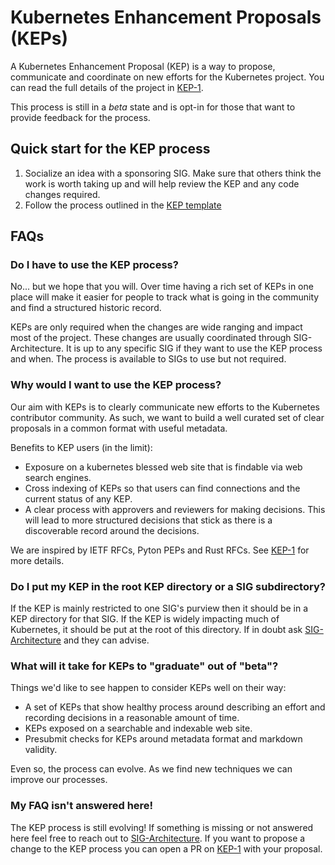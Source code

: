 # Kubernetes Enhancement Proposals (KEPs)

A Kubernetes Enhancement Proposal (KEP) is a way to propose, communicate and coordinate on new efforts for the Kubernetes project.
You can read the full details of the project in [KEP-1](0001-kubernetes-enhancement-proposal-process.md).

This process is still in a _beta_ state and is opt-in for those that want to provide feedback for the process.

## Quick start for the KEP process

1. Socialize an idea with a sponsoring SIG.
   Make sure that others think the work is worth taking up and will help review the KEP and any code changes required.
2. Follow the process outlined in the [KEP template](0000-kep-template.md)

## FAQs

### Do I have to use the KEP process?

No... but we hope that you will.
Over time having a rich set of KEPs in one place will make it easier for people to track what is going in the community and find a structured historic record.

KEPs are only required when the changes are wide ranging and impact most of the project.
These changes are usually coordinated through SIG-Architecture.
It is up to any specific SIG if they want to use the KEP process and when.
The process is available to SIGs to use but not required.

### Why would I want to use the KEP process?

Our aim with KEPs is to clearly communicate new efforts to the Kubernetes contributor community.
As such, we want to build a well curated set of clear proposals in a common format with useful metadata.

Benefits to KEP users (in the limit):
* Exposure on a kubernetes blessed web site that is findable via web search engines.
* Cross indexing of KEPs so that users can find connections and the current status of any KEP.
* A clear process with approvers and reviewers for making decisions.
  This will lead to more structured decisions that stick as there is a discoverable record around the decisions.

We are inspired by IETF RFCs, Pyton PEPs and Rust RFCs.
See [KEP-1](0001-kubernetes-enhancement-proposal-process.md) for more details.

### Do I put my KEP in the root KEP directory or a SIG subdirectory?

If the KEP is mainly restricted to one SIG's purview then it should be in a KEP directory for that SIG.
If the KEP is widely impacting much of Kubernetes, it should be put at the root of this directory.
If in doubt ask [SIG-Architecture](https://git.k8s.io/community/sig-architecture) and they can advise.

### What will it take for KEPs to "graduate" out of "beta"?

Things we'd like to see happen to consider KEPs well on their way:
* A set of KEPs that show healthy process around describing an effort and recording decisions in a reasonable amount of time.
* KEPs exposed on a searchable and indexable web site.
* Presubmit checks for KEPs around metadata format and markdown validity.

Even so, the process can evolve. As we find new techniques we can improve our processes.

### My FAQ isn't answered here!

The KEP process is still evolving!
If something is missing or not answered here feel free to reach out to [SIG-Architecture](https://git.k8s.io/community/sig-architecture).
If you want to propose a change to the KEP process you can open a PR on [KEP-1](0001-kubernetes-enhancement-proposal-process.md) with your proposal.
